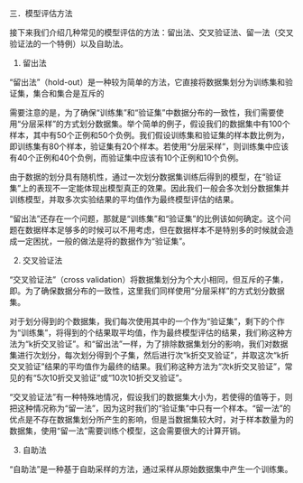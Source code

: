 三．模型评估方法


接下来我们介绍几种常见的模型评估的方法：留出法、交叉验证法、留一法（交叉验证法的一个特例）以及自助法。

1. 留出法

“留出法”（hold-out）是一种较为简单的方法，它直接将数据集划分为训练集和验证集，集合和集合是互斥的


需要注意的是，为了确保“训练集”和“验证集”中数据分布的一致性，我们需要使用“分层采样”的方式划分数据集。举个简单的例子，假设我们的数据集中有100个样本，其中有50个正例和50个负例。我们假设训练集和验证集的样本数比例为，即训练集有80个样本，验证集有20个样本。若使用“分层采样”，则训练集中应该有40个正例和40个负例，而验证集中应该有10个正例和10个负例。


由于数据的划分具有随机性，通过一次划分数据集训练后得到的模型，在“验证集”上的表现不一定能体现出模型真正的效果。因此我们一般会多次划分数据集并训练模型，并取多次实验结果的平均值作为最终模型评估的结果。


“留出法”还存在一个问题，那就是“训练集”和“验证集”的比例该如何确定。这个问题在数据样本足够多的时候可以不用考虑，但在数据样本不是特别多的时候就会造成一定困扰，一般的做法是将的数据作为“验证集”。

2. 交叉验证法

“交叉验证法”（cross validation）将数据集划分为个大小相同，但互斥的子集，即。为了确保数据分布的一致性，这里我们同样使用“分层采样”的方式划分数据集。


对于划分得到的个数据集，我们每次使用其中的一个作为“验证集”，剩下的个作为“训练集”，将得到的个结果取平均值，作为最终模型评估的结果，我们称这种方法为“k折交叉验证”。和“留出法”一样，为了排除数据集划分的影响，我们对数据集进行次划分，每次划分得到个子集，然后进行次“k折交叉验证”，并取这次“k折交叉验证”结果的平均值作为最终的结果。我们称这种方法为“次k折交叉验证”，常见的有“5次10折交叉验证”或“10次10折交叉验证”。



“交叉验证法”有一种特殊地情况，假设我们的数据集大小为，若使得的值等于，则把这种情况称为“留一法”，因为这时我们的“验证集”中只有一个样本。“留一法”的优点是不存在数据集划分所产生的影响，但是当数据集较大时，对于样本数量为的数据集，使用“留一法”需要训练个模型，这会需要很大的计算开销。

3. 自助法

“自助法”是一种基于自助采样的方法，通过采样从原始数据集中产生一个训练集。


